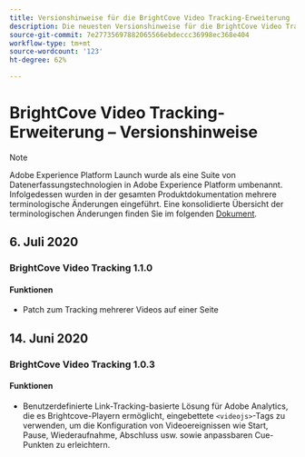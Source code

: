 ```yaml
---
title: Versionshinweise für die BrightCove Video Tracking-Erweiterung
description: Die neuesten Versionshinweise für die BrightCove Video Tracking Tag-Erweiterung in Adobe Experience Platform.
source-git-commit: 7e27735697882065566ebdeccc36998ec368e404
workflow-type: tm+mt
source-wordcount: '123'
ht-degree: 62%

---
```


# BrightCove Video Tracking-Erweiterung – Versionshinweise

>[!NOTE]
>
>Adobe Experience Platform Launch wurde als eine Suite von Datenerfassungstechnologien in Adobe Experience Platform umbenannt. Infolgedessen wurden in der gesamten Produktdokumentation mehrere terminologische Änderungen eingeführt. Eine konsolidierte Übersicht der terminologischen Änderungen finden Sie im folgenden [Dokument](../../../term-updates.md).

## 6. Juli 2020

### BrightCove Video Tracking 1.1.0

#### Funktionen

* Patch zum Tracking mehrerer Videos auf einer Seite

## 14. Juni 2020

### BrightCove Video Tracking 1.0.3

#### Funktionen

* Benutzerdefinierte Link-Tracking-basierte Lösung für Adobe Analytics, die es Brightcove-Playern ermöglicht, eingebettete `<videojs>`-Tags zu verwenden, um die Konfiguration von Videoereignissen wie Start, Pause, Wiederaufnahme, Abschluss usw. sowie anpassbaren Cue-Punkten zu erleichtern.
